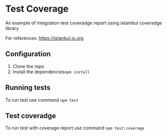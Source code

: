 # Test Coverage

An example of integration test coveradge report using istambul coveradge library 

For references: https://istanbul.js.org

## Configuration

1. Clone the repo
2. Install the dependencies`npm install`

## Running tests

To run test use command `npm test`

## Test coveradge

To run test with coverage report use command `npm test:coverage`
